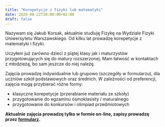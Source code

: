 ```yaml
---
title: "Korepetycje z fizyki lub matematyki"
date: 2020-08-22T10:00:00+02:00
draft: false
---
```

Nazywam się Jakub Korsak, aktualnie studiuję Fizykę na Wydziale Fizyki Uniwersytetu Warszawskiego.
Od kilku lat prowadzę korepetycje z matematyki i fizyki.

Uczyłem już zarówno dzieci z piątej klasy jak i maturzystów przygotowujących się do matury rozszerzonej. Mam łatwość w kontaktach z młodzieżą, bo sam jeszcze do niej należę.

Zajęcia prowadzę indywidualnie lub grupowo (szczegóły w formularzu), dla uczniów szkół podstawowych oraz średnich. W zależności od preferencji, zajęcia mogą przybierać różne formy:
- klasyczne korepetycje (przerabianie materiału ze szkoły)
- przygotowanie do egzaminu ósmoklasisty / maturalnego
- przygotowanie do konkursów i olimpiad przedmiotowych

**Aktualnie zajęcia prowadzę tylko w formie on-line, zapisy prowadzę przez [formularz](/zapisy/).**
